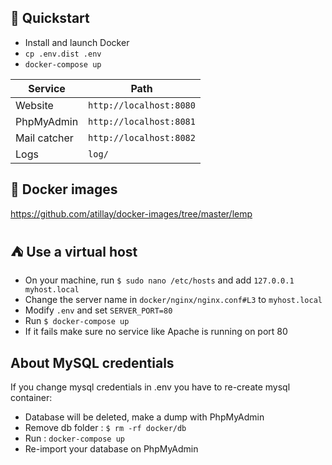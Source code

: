 ## :rocket: Quickstart 
- Install and launch Docker  
- `cp .env.dist .env`  
- `docker-compose up`

| Service      | Path                    |
| ------------ | ----------------------- |
| Website      | `http://localhost:8080` | 
| PhpMyAdmin   | `http://localhost:8081` |
| Mail catcher | `http://localhost:8082` |
| Logs         | `log/`                  |

## :whale: Docker images
https://github.com/atillay/docker-images/tree/master/lemp

## :tent: Use a virtual host
- On your machine, run `$ sudo nano /etc/hosts` and add `127.0.0.1   myhost.local`
- Change the server name in `docker/nginx/nginx.conf#L3` to `myhost.local`
- Modify `.env` and set `SERVER_PORT=80`
- Run `$ docker-compose up`
- If it fails make sure no service like Apache is running on port 80 

## About MySQL credentials
If you change mysql credentials in .env you have to re-create mysql container:
- Database will be deleted, make a dump with PhpMyAdmin
- Remove db folder : `$ rm -rf docker/db`
- Run : `docker-compose up` 
- Re-import your database on PhpMyAdmin
